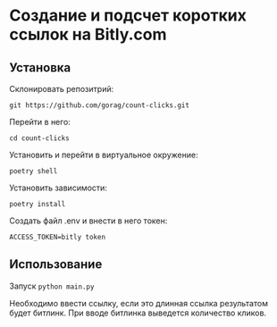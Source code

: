 # Создание и подсчет коротких ссылок на Bitly.com

## Установка

Склонировать репозитрий:

`git https://github.com/gorag/count-clicks.git`

Перейти в него:

`cd count-clicks`

Установить и перейти в виртуальное окружение:

`poetry shell`

Установить зависимости:

`poetry install`

Создать файл .env и внести в него токен:

`ACCESS_TOKEN=bitly token`

## Использование

Запуск `python main.py`

Необходимо ввести ссылку, если это длинная ссылка результатом будет битлинк. При вводе битлинка выведется количество кликов.
